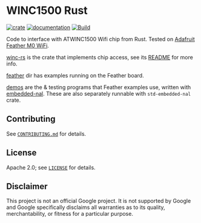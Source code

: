 # WINC1500 Rust

[![crate](https://img.shields.io/crates/v/wincwifi.svg)](https://crates.io/crates/wincwifi)
[![documentation](https://docs.rs/wincwifi/badge.svg)](https://docs.rs/wincwifi/)
[![Build](https://github.com/kaidokert/winc-rs/actions/workflows/rust.yaml/badge.svg)](https://github.com/kaidokert/winc-rs/actions/workflows/rust.yaml)

Code to interface with ATWINC1500 Wifi chip from Rust.
Tested on [Adafruit Feather M0 WiFi](https://www.adafruit.com/product/3010).

[winc-rs](winc-rs) is the crate that implements chip access, see its [README](winc-rs/README.md) for more info.

[feather](feather) dir has examples running on the Feather board.

[demos](demos) are the & testing programs that Feather examples use, written with
[embedded-nal](https://github.com/rust-embedded/embedded-nal).
These are also separately runnable with `std-embedded-nal` crate.

## Contributing

See [`CONTRIBUTING.md`](CONTRIBUTING.md) for details.

## License

Apache 2.0; see [`LICENSE`](LICENSE) for details.

## Disclaimer

This project is not an official Google project. It is not supported by
Google and Google specifically disclaims all warranties as to its quality,
merchantability, or fitness for a particular purpose.
